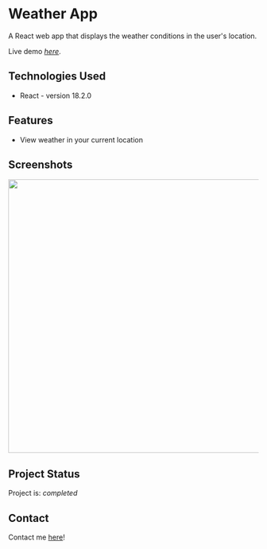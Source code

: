 # Weather App
A React web app that displays the weather conditions in the user's location.

Live demo [_here_](https://makaylacodes-react-weather.netlify.app/). 


## Technologies Used
- React - version 18.2.0

## Features
- View weather in your current location

## Screenshots

<img src="https://user-images.githubusercontent.com/63388515/199597001-befd8133-45bf-41d8-9b7a-379734bee138.png" width="600" height="550">

## Project Status
Project is: _completed_ 

## Contact
Contact me [here](https://makaylaandersontucker.netlify.app/contact.html)!

<!-- ## License -->
<!-- This project is open source and available under the [MIT License](). -->
